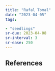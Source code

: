 ```yaml
---
title: "Rafal Tomal"
date: "2023-04-05"
tags:

- "seedlings"
sr-due: 2023-04-08
sr-interval: 3
sr-ease: 250
---
```




## References